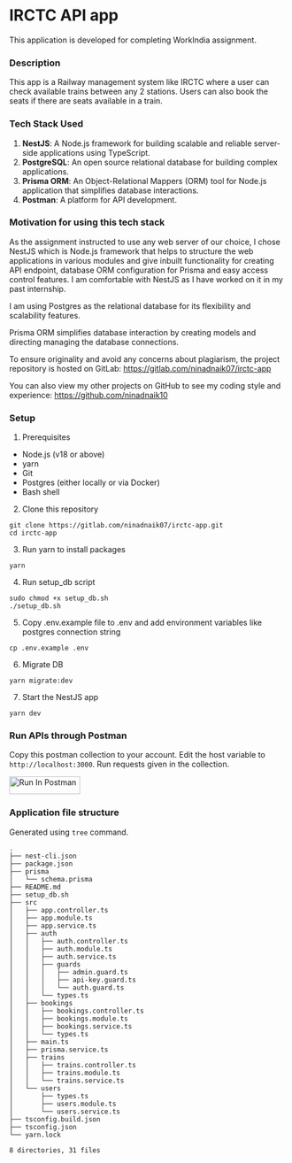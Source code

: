 # IRCTC API app

This application is developed for completing WorkIndia assignment.

### Description

This app is a Railway management system like IRCTC where a user can check available trains between any 2 stations. Users can also book the seats if there are seats available in a train.

### Tech Stack Used

1. **NestJS**: A Node.js framework for building scalable and reliable server-side applications using TypeScript.
2. **PostgreSQL**: An open source relational database for building complex applications.
3. **Prisma ORM**: An Object-Relational Mappers (ORM) tool for Node.js application that simplifies database interactions.
4. **Postman**: A platform for API development.

### Motivation for using this tech stack

As the assignment instructed to use any web server of our choice, I chose NestJS which is Node.js framework that helps to structure the web applications in various modules and give inbuilt functionality for creating API endpoint, database ORM configuration for Prisma and easy access control features. I am comfortable with NestJS as I have worked on it in my past internship.

I am using Postgres as the relational database for its flexibility and scalability features.

Prisma ORM simplifies database interaction by creating models and directing managing the database connections.

To ensure originality and avoid any concerns about plagiarism, the project repository is hosted on GitLab: https://gitlab.com/ninadnaik07/irctc-app

You can also view my other projects on GitHub to see my coding style and experience: https://github.com/ninadnaik10

### Setup

1. Prerequisites

- Node.js (v18 or above)
- yarn
- Git
- Postgres (either locally or via Docker)
- Bash shell

2. Clone this repository

```
git clone https://gitlab.com/ninadnaik07/irctc-app.git
cd irctc-app
```

3. Run yarn to install packages

```
yarn
```

4. Run setup_db script

```
sudo chmod +x setup_db.sh
./setup_db.sh
```

5. Copy .env.example file to .env and add environment variables like postgres connection string

```
cp .env.example .env
```

6. Migrate DB

```
yarn migrate:dev
```

7. Start the NestJS app

```
yarn dev
```

### Run APIs through Postman

Copy this postman collection to your account. Edit the host variable to `http://localhost:3000`. Run requests given in the collection.

[<img src="https://run.pstmn.io/button.svg" alt="Run In Postman" style="width: 128px; height: 32px;">](https://app.getpostman.com/run-collection/20169910-f073a8cd-3860-4538-9fbb-2480a48792de?action=collection%2Ffork&source=rip_markdown&collection-url=entityId%3D20169910-f073a8cd-3860-4538-9fbb-2480a48792de%26entityType%3Dcollection%26workspaceId%3D8cf17d2d-eb90-4a70-9229-54856dbf3496)

### Application file structure

Generated using `tree` command.

```
.
├── nest-cli.json
├── package.json
├── prisma
│   └── schema.prisma
├── README.md
├── setup_db.sh
├── src
│   ├── app.controller.ts
│   ├── app.module.ts
│   ├── app.service.ts
│   ├── auth
│   │   ├── auth.controller.ts
│   │   ├── auth.module.ts
│   │   ├── auth.service.ts
│   │   ├── guards
│   │   │   ├── admin.guard.ts
│   │   │   ├── api-key.guard.ts
│   │   │   └── auth.guard.ts
│   │   └── types.ts
│   ├── bookings
│   │   ├── bookings.controller.ts
│   │   ├── bookings.module.ts
│   │   ├── bookings.service.ts
│   │   └── types.ts
│   ├── main.ts
│   ├── prisma.service.ts
│   ├── trains
│   │   ├── trains.controller.ts
│   │   ├── trains.module.ts
│   │   └── trains.service.ts
│   └── users
│       ├── types.ts
│       ├── users.module.ts
│       └── users.service.ts
├── tsconfig.build.json
├── tsconfig.json
└── yarn.lock

8 directories, 31 files
```
